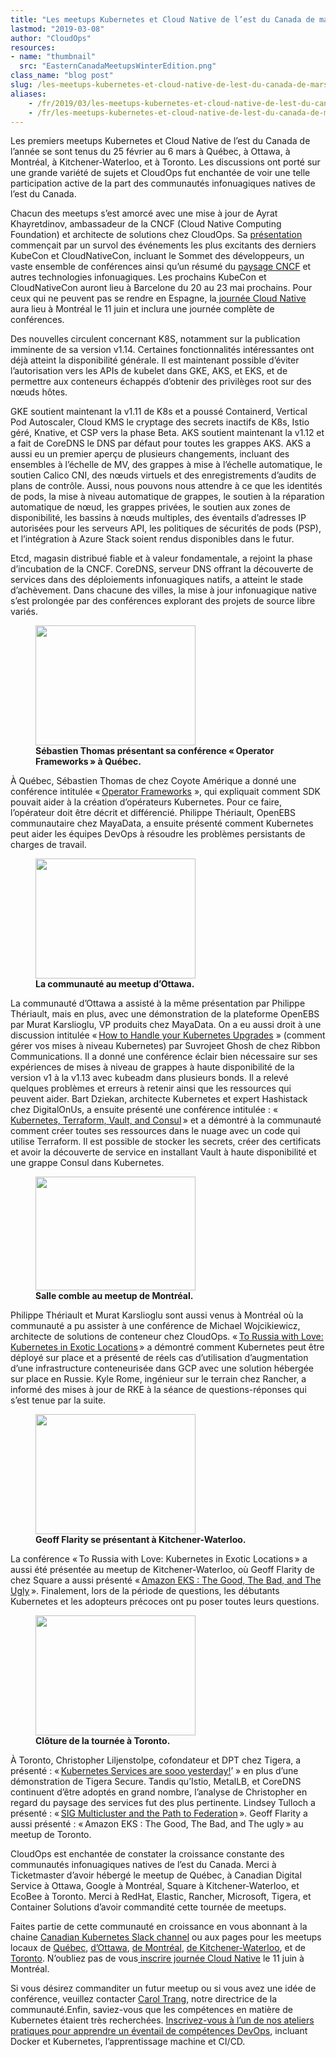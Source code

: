 ```yaml
---
title: "Les meetups Kubernetes et Cloud Native de l’est du Canada de mars 2019"
lastmod: "2019-03-08"
author: "CloudOps"
resources:
- name: "thumbnail"
  src: "EasternCanadaMeetupsWinterEdition.png"
class_name: "blog post"
slug: /les-meetups-kubernetes-et-cloud-native-de-lest-du-canada-de-mars-2019
aliases:
    - /fr/2019/03/les-meetups-kubernetes-et-cloud-native-de-lest-du-canada-de-mars-2019/
    - /fr/les-meetups-kubernetes-et-cloud-native-de-lest-du-canada-de-mars-2019
---
```


<div class="post-content"><p>Les premiers meetups Kubernetes et Cloud Native de l’est du Canada de l’année se sont tenus du 25&nbsp;février au 6&nbsp;mars à Québec, à Ottawa, à Montréal, à Kitchener-Waterloo, et à Toronto. Les discussions ont porté sur une grande variété de sujets et CloudOps fut enchantée de voir une telle participation active de la part des communautés infonuagiques natives de l’est du Canada.</p><p>Chacun des meetups s’est amorcé avec une mise à jour de Ayrat Khayretdinov, ambassadeur de la CNCF (Cloud Native Computing Foundation) et architecte de solutions chez CloudOps. Sa <a href="https://www.slideshare.net/CloudOps2005/kubernetes-and-cloud-native-meetup-march-2019">présentation</a> commençait par un survol des événements les plus excitants des derniers KubeCon et CloudNativeCon, incluant le Sommet des développeurs, un vaste ensemble de conférences ainsi qu’un résumé du <a href="https://www.cloudops.com/fr/2018/10/guide-cncf-du-debutant/">paysage CNCF</a> et autres technologies infonuagiques. Les prochains KubeCon et CloudNativeCon auront lieu à Barcelone du 20 au 23&nbsp;mai prochains. Pour ceux qui ne peuvent pas se rendre en Espagne, la<a href="http://www.cloudnativeday.ca/fr/"> journée Cloud Native</a> aura lieu à Montréal le 11&nbsp;juin et inclura une journée complète de conférences.</p><p>Des nouvelles circulent concernant K8S, notamment sur la publication imminente de sa version&nbsp;v1.14. Certaines fonctionnalités intéressantes ont déjà atteint la disponibilité générale. Il est maintenant possible d’éviter l’autorisation vers les APIs de kubelet dans GKE, AKS, et EKS, et de permettre aux conteneurs échappés d’obtenir des privilèges root sur des nœuds hôtes.</p><p>GKE soutient maintenant la v1.11 de K8s et a poussé Containerd, Vertical Pod Autoscaler, Cloud KMS le cryptage des secrets inactifs de K8s, Istio géré, Knative, et CSP vers la phase Beta. AKS soutient maintenant la v1.12 et a fait de CoreDNS le DNS par défaut pour toutes les grappes AKS. AKS a aussi eu un premier aperçu de plusieurs changements, incluant des ensembles à l’échelle de MV, des grappes à mise à l’échelle automatique, le soutien Calico CNI, des nœuds virtuels et des enregistrements d’audits de plans de contrôle. Aussi, nous pouvons nous attendre à ce que les identités de pods, la mise à niveau automatique de grappes, le soutien à la réparation automatique de nœud, les grappes privées, le soutien aux zones de disponibilité, les bassins à nœuds multiples, des éventails d’adresses IP autorisées pour les serveurs API, les politiques de sécurités de pods (PSP), et l’intégration à Azure Stack soient rendus disponibles dans le futur.</p><p>Etcd, magasin distribué fiable et à valeur fondamentale, a rejoint la phase d’incubation de la CNCF. CoreDNS, serveur DNS offrant la découverte de services dans des déploiements infonuagiques natifs, a atteint le stade d’achèvement. Dans chacune des villes, la mise à jour infonuagique native s’est prolongée par des conférences explorant des projets de source libre variés.</p><div class="wp-block-image"> <figure class="alignleft is-resized"><img src="/images/blog/post/20190225_191631_1-1.jpg" alt="" class="wp-image-8004" width="256" height="192"><figcaption><strong>Sébastien Thomas présentant sa conférence « Operator Frameworks » à Québec.</strong></figcaption></figure></div><p>À Québec, Sébastien Thomas de chez Coyote Amérique a donné une conférence intitulée « <a href="https://www.slideshare.net/CloudOps2005/operator-sdk-for-k8s-using-go">Operator Frameworks</a>&nbsp;», qui expliquait comment SDK pouvait aider à la création d’opérateurs Kubernetes. Pour ce faire, l’opérateur doit être décrit et différencié. Philippe Thériault, OpenEBS communautaire chez MayaData, a ensuite présenté comment Kubernetes peut aider les équipes DevOps à résoudre les problèmes persistants de charges de travail.</p><div class="wp-block-image"> <figure class="alignright is-resized"><img src="/images/blog/post/20190226_203106_1.jpg" alt="" class="wp-image-7993" width="256" height="192"><figcaption><strong>La communauté au meetup d’Ottawa.</strong><br></figcaption></figure></div><p>La communauté d’Ottawa a assisté à la même présentation par Philippe Thériault, mais en plus, avec une démonstration de la plateforme OpenEBS par Murat Karslioglu, VP produits chez MayaData. On a eu aussi droit à une discussion intitulée « <a href="https://www.slideshare.net/CloudOps2005/how-to-handle-your-kubernetes-upgrades">How to Handle your Kubernetes Upgrades</a>&nbsp;» (comment gérer vos mises à niveau Kubernetes) par Suvrojeet Ghosh de chez Ribbon Communications. Il a donné une conférence éclair bien nécessaire sur ses expériences de mises à niveau de grappes à haute disponibilité de la version&nbsp;v1 à la v1.13 avec kubeadm dans plusieurs bonds. Il a relevé quelques problèmes et erreurs à retenir ainsi que les ressources qui peuvent aider. Bart Dziekan, architecte Kubernetes et expert Hashistack chez DigitalOnUs, a ensuite présenté une conférence intitulée&nbsp;: « <a href="https://www.slideshare.net/CloudOps2005/kubernetes-terraform-vault-and-consul">Kubernetes, Terraform, Vault, and Consul</a> » et a démontré à la communauté comment créer toutes ses ressources dans le nuage avec un code qui utilise Terraform. Il est possible de stocker les secrets, créer des certificats et avoir la découverte de service en installant Vault à haute disponibilité et une grappe Consul dans Kubernetes.</p><div class="wp-block-image"> <figure class="alignleft is-resized"><img src="/images/blog/post/PSX_20190227_191339.jpg" alt="" class="wp-image-7990" width="256" height="182"><figcaption><strong>Salle comble au meetup de Montréal.</strong></figcaption></figure></div><p>Philippe Thériault et Murat Karslioglu sont aussi venus à Montréal où la communauté a pu assister à une conférence de Michael Wojcikiewicz, architecte de solutions de conteneur chez CloudOps. « <a href="https://www.slideshare.net/CloudOps2005/to-russia-with-love-deploying-kubernetes-in-exotic-locations-on-prem">To Russia with Love: Kubernetes in Exotic Locations</a> » a démontré comment Kubernetes peut être déployé sur place et a présenté de réels cas d’utilisation d’augmentation d’une infrastructure conteneurisée dans GCP avec une solution hébergée sur place en Russie. Kyle Rome, ingénieur sur le terrain chez Rancher, a informé des mises à jour de RKE à la séance de questions-réponses qui s’est tenue par la suite.</p><div class="wp-block-image"> <figure class="alignright is-resized"><img src="/images/blog/post/PSX_20190301_110722.jpg" alt="" class="wp-image-7991" width="256" height="192"><figcaption><strong>Geoff Flarity se présentant à Kitchener-Waterloo.</strong></figcaption></figure></div><p>La conférence « To Russia with Love: Kubernetes in Exotic Locations » a aussi été présentée au meetup de Kitchener-Waterloo, où Geoff Flarity de chez Square a aussi présenté « <a href="https://www.slideshare.net/CloudOps2005/amazon-eks-the-good-the-bad-and-the-ugly">Amazon EKS&nbsp;: The Good, The Bad, and The Ugly</a> ». Finalement, lors de la période de questions, les débutants Kubernetes et les adopteurs précoces ont pu poser toutes leurs questions.</p><div class="wp-block-image"> <figure class="alignleft is-resized"><img src="/images/blog/post/Meetup1.jpg" alt="" class="wp-image-7986" width="256" height="192"><figcaption><strong>Clôture de la tournée à Toronto.</strong></figcaption></figure></div><p>À Toronto, Christopher Liljenstolpe, cofondateur et DPT chez Tigera, a présenté&nbsp;: « <a href="https://www.slideshare.net/CloudOps2005/kubernetes-services-are-sooo-yesterday">Kubernetes Services are sooo yesterday!</a>’&nbsp;» en plus d’une démonstration de Tigera Secure. Tandis qu’Istio, MetalLB, et CoreDNS continuent d’être adoptés en grand nombre, l’analyse de Christopher en regard du paysage des services fut des plus pertinente. Lindsey Tulloch a présenté&nbsp;: « <a href="https://www.slideshare.net/CloudOps2005/sig-multicluster-and-the-path-to-federation">SIG Multicluster and the Path to Federation</a> ». Geoff Flarity a aussi présenté&nbsp;: « Amazon EKS&nbsp;: The Good, The Bad, and The ugly » au meetup de Toronto.</p><p>CloudOps est enchantée de constater la croissance constante des communautés infonuagiques natives de l’est du Canada. Merci à Ticketmaster d’avoir hébergé le meetup de Québec, à Canadian Digital Service à Ottawa, Google à Montréal, Square à Kitchener-Waterloo, et EcoBee à Toronto. Merci à RedHat, Elastic, Rancher, Microsoft, Tigera, et Container Solutions d’avoir commandité cette tournée de meetups.</p><p>Faites partie de cette communauté en croissance en vous abonnant à la chaine <a href="http://k8scanadaslack.herokuapp.com/">Canadian Kubernetes Slack channel</a> ou aux pages pour les meetups locaux de <a href="https://www.meetup.com/Kubernetes-Quebec/">Québec</a>, <a href="https://www.meetup.com/Kubernetes-Ottawa/">d’Ottawa</a>, <a href="https://www.meetup.com/Kubernetes-Montreal/">de Montréal</a>, <a href="https://www.meetup.com/Kubernetes-Kitchener-Waterloo/">de Kitchener-Waterloo</a>, et de <a href="https://www.meetup.com/Kubernetes-Toronto/">Toronto</a>. N’oubliez pas de vous<a href="http://www.cloudnativeday.ca/fr/"> inscrire journée Cloud Native</a> le 11&nbsp;juin à Montréal.</p><p>Si vous désirez commanditer un futur meetup ou si vous avez une idée de conférence, veuillez contacter <a href="mailto:%20ctrang@cloudops.com">Carol Trang</a>, notre directrice de la communauté.Enfin, saviez-vous que les compétences en matière de Kubernetes étaient très recherchées. <a href="https://www.cloudops.com/workshops/">Inscrivez-vous à l’un de nos ateliers pratiques pour apprendre un éventail de compétences DevOps</a>, incluant Docker et Kubernetes, l’apprentissage machine et CI/CD.</p></div>
